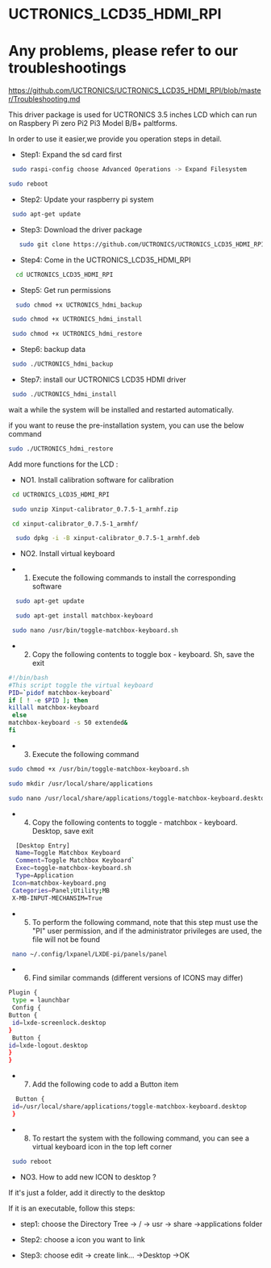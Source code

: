 # UCTRONICS_LCD35_HDMI_RPI

# Any problems, please refer to our troubleshootings 

https://github.com/UCTRONICS/UCTRONICS_LCD35_HDMI_RPI/blob/master/Troubleshooting.md

This driver package is used for UCTRONICS 3.5 inches LCD which can run on Raspbery Pi zero Pi2 Pi3 Model B/B+ paltforms.

In order to use it easier,we provide you operation steps in detail. 

- Step1: Expand the sd card first
```Bash
 sudo raspi-config choose Advanced Operations -> Expand Filesystem 
 ```
 ```Bash
 sudo reboot
 ``` 
- Step2: Update your raspberry pi system
```Bash
 sudo apt-get update
```
- Step3: Download the driver package
```Bash
   sudo git clone https://github.com/UCTRONICS/UCTRONICS_LCD35_HDMI_RPI.git
```
- Step4: Come in the UCTRONICS_LCD35_HDMI_RPI
```Bash
  cd UCTRONICS_LCD35_HDMI_RPI
```
- Step5: Get run permissions
```Bash
  sudo chmod +x UCTRONICS_hdmi_backup
 ```
 ```Bash
  sudo chmod +x UCTRONICS_hdmi_install
 ```
 ```Bash
  sudo chmod +x UCTRONICS_hdmi_restore
 ```
- Step6: backup data
```Bash
 sudo ./UCTRONICS_hdmi_backup
 ``` 
- Step7: install our UCTRONICS LCD35 HDMI driver
```Bash
 sudo ./UCTRONICS_hdmi_install
``` 
wait a while the system will be installed and restarted automatically.

if you want to reuse the pre-installation system, you can use the below command

 ```Bash
 sudo ./UCTRONICS_hdmi_restore
 ```
 
 Add more functions for the LCD :
 
 - NO1. Install calibration software for calibration
 ```Bash
  cd UCTRONICS_LCD35_HDMI_RPI
 ```
 ```Bash
  sudo unzip Xinput-calibrator_0.7.5-1_armhf.zip 
 ```
 ```Bash
  cd xinput-calibrator_0.7.5-1_armhf/
```
```Bash
  sudo dpkg -i -B xinput-calibrator_0.7.5-1_armhf.deb
```

- NO2. Install virtual keyboard

- 1. Execute the following commands to install the corresponding software
```Bash
  sudo apt-get update
```
```Bash
  sudo apt-get install matchbox-keyboard
 ```
 ```Bash
  sudo nano /usr/bin/toggle-matchbox-keyboard.sh
 ```
- 2. Copy the following contents to toggle box - keyboard. Sh, save the exit
```Bash
#!/bin/bash
#This script toggle the virtual keyboard
PID=`pidof matchbox-keyboard`
if [ ! -e $PID ]; then
killall matchbox-keyboard
 else
matchbox-keyboard -s 50 extended&
fi
```
- 3. Execute the following command
```Bash
sudo chmod +x /usr/bin/toggle-matchbox-keyboard.sh
```
```Bash
sudo mkdir /usr/local/share/applications
```
```Bash
sudo nano /usr/local/share/applications/toggle-matchbox-keyboard.desktop
```
- 4. Copy the following contents to toggle - matchbox - keyboard. Desktop, save exit 
```Bash
  [Desktop Entry]
  Name=Toggle Matchbox Keyboard
  Comment=Toggle Matchbox Keyboard`
  Exec=toggle-matchbox-keyboard.sh
  Type=Application
 Icon=matchbox-keyboard.png
 Categories=Panel;Utility;MB
 X-MB-INPUT-MECHANSIM=True
 ```
 
- 5. To perform the following command, note that this step must use the "PI" user permission, and if the administrator privileges are used, the file will not be found

```Bash
 nano ~/.config/lxpanel/LXDE-pi/panels/panel
```
- 6. Find similar commands (different versions of ICONS may differ)
 ```Bash
 Plugin {
  type = launchbar
  Config {
 Button {
  id=lxde-screenlock.desktop
 }
  Button {
id=lxde-logout.desktop
 }
}
```
- 7. Add the following code to add a Button item
```Bash
  Button {
 id=/usr/local/share/applications/toggle-matchbox-keyboard.desktop
 }
 ```
- 8. To restart the system with the following command, you can see a virtual keyboard icon in the top left corner
```Bash
 sudo reboot
``` 
- NO3. How to add new ICON to desktop ?

 If it's just a folder, add it directly to the desktop

If it is an executable, follow this steps:

- step1: choose the Directory Tree -> / -> usr -> share ->applications folder

- Step2: choose a icon you want to link 

- Step3: choose edit -> create link... ->Desktop ->OK

